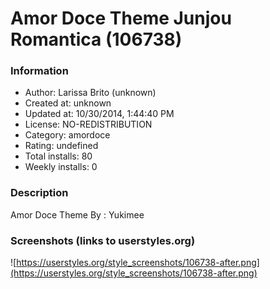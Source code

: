 # Amor Doce Theme Junjou Romantica (106738)

### Information
- Author: Larissa Brito (unknown)
- Created at: unknown
- Updated at: 10/30/2014, 1:44:40 PM
- License: NO-REDISTRIBUTION
- Category: amordoce
- Rating: undefined
- Total installs: 80
- Weekly installs: 0


### Description
Amor Doce Theme By : Yukimee


### Screenshots (links to userstyles.org)
![https://userstyles.org/style_screenshots/106738-after.png](https://userstyles.org/style_screenshots/106738-after.png)


